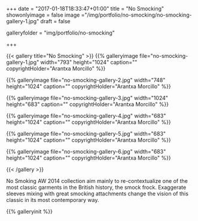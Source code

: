 +++
date = "2017-01-18T18:33:47+01:00"
title = "No Smocking"
showonlyimage = false
image ="/img/portfolio/no-smocking/no-smocking-gallery-1.jpg"
draft = false

galleryfolder = "img/portfolio/no-smocking"

+++

<!--more-->

{{< gallery title="No Smocking" >}}
  {{% galleryimage file="no-smocking-gallery-1.jpg" width="793" height="1024"
  caption="" copyrightHolder="Arantxa Morcillo" %}}

  {{% galleryimage file="no-smocking-gallery-2.jpg" width="748" height="1024"
   caption="" copyrightHolder="Arantxa Morcillo" %}}

  {{% galleryimage file="no-smocking-gallery-3.jpg" width="1024" height="683"
  caption=""
  copyrightHolder="Arantxa Morcillo" %}}

  {{% galleryimage file="no-smocking-gallery-4.jpg" width="683" height="1024"
  caption=""
  copyrightHolder="Arantxa Morcillo" %}}

  {{% galleryimage file="no-smocking-gallery-5.jpg" width="683" height="1024"
  caption=""
  copyrightHolder="Arantxa Morcillo" %}}

  {{% galleryimage file="no-smocking-gallery-6.jpg" width="683" height="1024"
  caption=""
  copyrightHolder="Arantxa Morcillo" %}}

{{< /gallery >}}


No Smoking AW 2014 collection aim mainly to re-contextualize one of the most classic garments in the British history, the smock frock. Exaggerate sleeves mixing with great smocking attachments change the vision of this classic in its most contemporary way.

{{% galleryinit %}}
